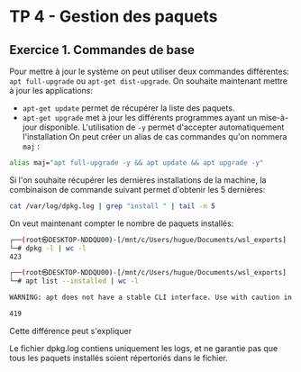 # TP 4 - Gestion des paquets

## Exercice 1. Commandes de base

Pour mettre à jour le système on peut utiliser deux commandes différentes: `apt full-upgrade` ou `apt-get dist-upgrade`.
On souhaite maintenant mettre à jour les applications: 
* `apt-get update` permet de récupérer la liste des paquets.
* `apt-get upgrade` met à jour les différents programmes ayant un mise-à-jour disponible.
L'utilisation de `-y` permet d'accepter automatiquement l'installation
On peut créer un alias de cas commandes qu'on nommera `maj` : 
```bash
alias maj="apt full-upgrade -y && apt update && apt upgrade -y"
```

Si l'on souhaite récupérer les dernières installations de la machine, la combinaison de commande suivant permet d'obtenir les 5 dernières:
```bash
cat /var/log/dpkg.log | grep "install " | tail -n 5
```

On veut maintenant compter le nombre de paquets installés:
```bash
┌──(root㉿DESKTOP-NDDQU00)-[/mnt/c/Users/hugue/Documents/wsl_exports]
└─# dpkg -l | wc -l
423

┌──(root㉿DESKTOP-NDDQU00)-[/mnt/c/Users/hugue/Documents/wsl_exports]
└─# apt list --installed | wc -l

WARNING: apt does not have a stable CLI interface. Use with caution in scripts.

419
```
Cette différence peut s'expliquer 

Le fichier dpkg.log contiens uniquement les logs, et ne garantie pas que tous les paquets installés soient répertoriés dans le fichier.